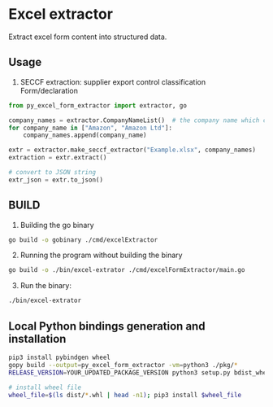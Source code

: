 # Excel extractor
Extract excel form content into structured data.

## Usage

1. SECCF extraction: supplier export control classification Form/declaration

```python
from py_excel_form_extractor import extractor, go

company_names = extractor.CompanyNameList()  # the company name which can be mentioned in the file
for company_name in ["Amazon", "Amazon Ltd"]:
    company_names.append(company_name)

extr = extractor.make_seccf_extractor("Example.xlsx", company_names)
extraction = extr.extract()

# convert to JSON string
extr_json = extr.to_json()
```

## BUILD

1. Building the go binary
```bash
go build -o gobinary ./cmd/excelExtractor
```

2. Running the program without building the binary
```bash
go build -o ./bin/excel-extrator ./cmd/excelFormExtractor/main.go
```
3. Run the binary:
```bash
./bin/excel-extrator
```

## Local Python bindings generation and installation

```bash
pip3 install pybindgen wheel
gopy build --output=py_excel_form_extractor -vm=python3 ./pkg/*
RELEASE_VERSION=YOUR_UPDATED_PACKAGE_VERSION python3 setup.py bdist_wheel --force

# install wheel file
wheel_file=$(ls dist/*.whl | head -n1); pip3 install $wheel_file
```
